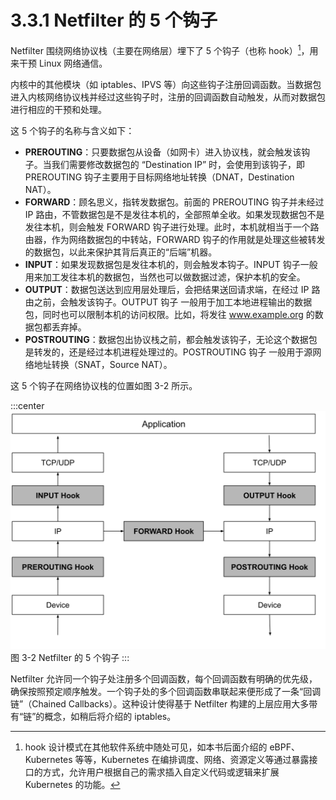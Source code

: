 # 3.3.1 Netfilter 的 5 个钩子

Netfilter 围绕网络协议栈（主要在网络层）埋下了 5 个钩子（也称 hook）[^1]，用来干预 Linux 网络通信。

内核中的其他模块（如 iptables、IPVS 等）向这些钩子注册回调函数。当数据包进入内核网络协议栈并经过这些钩子时，注册的回调函数自动触发，从而对数据包进行相应的干预和处理。

这 5 个钩子的名称与含义如下：

- **PREROUTING**：只要数据包从设备（如网卡）进入协议栈，就会触发该钩子。当我们需要修改数据包的 “Destination IP” 时，会使用到该钩子，即 PREROUTING 钩子主要用于目标网络地址转换（DNAT，Destination NAT）。
- **FORWARD**：顾名思义，指转发数据包。前面的 PREROUTING 钩子并未经过 IP 路由，不管数据包是不是发往本机的，全部照单全收。如果发现数据包不是发往本机，则会触发 FORWARD 钩子进行处理。此时，本机就相当于一个路由器，作为网络数据包的中转站，FORWARD 钩子的作用就是处理这些被转发的数据包，以此来保护其背后真正的“后端”机器。
- **INPUT**：如果发现数据包是发往本机的，则会触发本钩子。INPUT 钩子一般用来加工发往本机的数据包，当然也可以做数据过滤，保护本机的安全。
- **OUTPUT**：数据包送达到应用层处理后，会把结果送回请求端，在经过 IP 路由之前，会触发该钩子。OUTPUT 钩子 一般用于加工本地进程输出的数据包，同时也可以限制本机的访问权限。比如，将发往 www.example.org 的数据包都丢弃掉。
- **POSTROUTING**：数据包出协议栈之前，都会触发该钩子，无论这个数据包是转发的，还是经过本机进程处理过的。POSTROUTING 钩子 一般用于源网络地址转换（SNAT，Source NAT）。

这 5 个钩子在网络协议栈的位置如图 3-2 所示。

:::center
  ![](../assets/netfilter-hook.svg)<br/>
  图 3-2 Netfilter 的 5 个钩子
:::


Netfilter 允许同一个钩子处注册多个回调函数，每个回调函数有明确的优先级，确保按照预定顺序触发。一个钩子处的多个回调函数串联起来便形成了一条“回调链”（Chained Callbacks）。这种设计使得基于 Netfilter 构建的上层应用大多带有“链”的概念，如稍后将介绍的 iptables。

[^1]: hook 设计模式在其他软件系统中随处可见，如本书后面介绍的 eBPF、Kubernetes 等等，Kubernetes 在编排调度、网络、资源定义等通过暴露接口的方式，允许用户根据自己的需求插入自定义代码或逻辑来扩展 Kubernetes 的功能。 